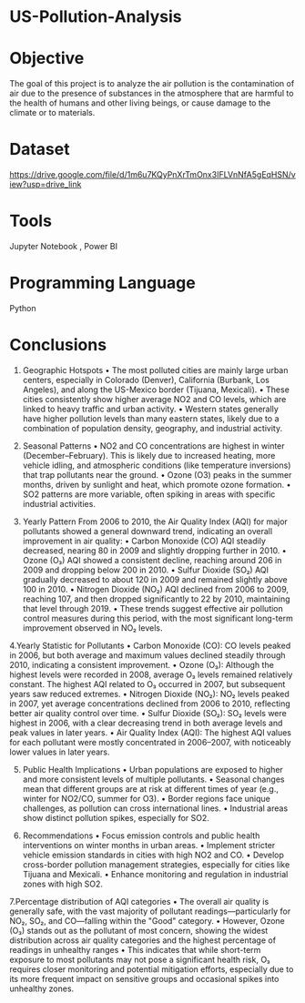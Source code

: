 # US-Pollution-Analysis

# **Objective**

The goal of this project is to analyze the air pollution is the contamination of air due to the presence of substances in the atmosphere that are harmful to the health of humans and other living beings, or cause damage to the climate or to materials.

# **Dataset**

https://drive.google.com/file/d/1m6u7KQyPnXrTmOnx3IFLVnNfA5gEqHSN/view?usp=drive_link

# **Tools**

Jupyter Notebook , Power BI

# **Programming Language**

Python 

# **Conclusions**

1. Geographic Hotspots
•	The most polluted cities are mainly large urban centers, especially in Colorado (Denver), California (Burbank, Los Angeles), and along the US-Mexico border (Tijuana, Mexicali).
•	These cities consistently show higher average NO2 and CO levels, which are linked to heavy traffic and urban activity.
•	Western states generally have higher pollution levels than many eastern states, likely due to a combination of population density, geography, and industrial activity.

2. Seasonal Patterns
•	NO2 and CO concentrations are highest in winter (December–February). This is likely due to increased heating, more vehicle idling, and atmospheric conditions (like temperature inversions) that trap pollutants near the ground.
•	Ozone (O3) peaks in the summer months, driven by sunlight and heat, which promote ozone formation.
•	SO2 patterns are more variable, often spiking in areas with specific industrial activities.

3. Yearly Pattern 
From 2006 to 2010, the Air Quality Index (AQI) for major pollutants showed a general downward trend, indicating an overall improvement in air quality:
•	Carbon Monoxide (CO) AQI steadily decreased, nearing 80 in 2009 and slightly dropping further in 2010.
•	Ozone (O₃) AQI showed a consistent decline, reaching around 206 in 2009 and dropping below 200 in 2010.
•	Sulfur Dioxide (SO₂) AQI gradually decreased to about 120 in 2009 and remained slightly above 100 in 2010.
•	Nitrogen Dioxide (NO₂) AQI declined from 2006 to 2009, reaching 107, and then dropped significantly to 22 by 2010, maintaining that level through 2019.
•	These trends suggest effective air pollution control measures during this period, with the most significant long-term improvement observed in NO₂ levels.

4.Yearly Statistic for Pollutants
•	Carbon Monoxide (CO): CO levels peaked in 2006, but both average and maximum values declined steadily through 2010, indicating a consistent improvement.
•	Ozone (O₃): Although the highest levels were recorded in 2008, average O₃ levels remained relatively constant. The highest AQI related to O₃ occurred in 2007, but subsequent years saw reduced extremes.
•	Nitrogen Dioxide (NO₂): NO₂ levels peaked in 2007, yet average concentrations declined from 2006 to 2010, reflecting better air quality control over time.
•	Sulfur Dioxide (SO₂): SO₂ levels were highest in 2006, with a clear decreasing trend in both average levels and peak values in later years.
•	Air Quality Index (AQI): The highest AQI values for each pollutant were mostly concentrated in 2006–2007, with noticeably lower values in later years.

5. Public Health Implications
•	Urban populations are exposed to higher and more consistent levels of multiple pollutants.
•	Seasonal changes mean that different groups are at risk at different times of year (e.g., winter for NO2/CO, summer for O3).
•	Border regions face unique challenges, as pollution can cross international lines.
•	Industrial areas show distinct pollution spikes, especially for SO2.

6. Recommendations
•	Focus emission controls and public health interventions on winter months in urban areas.
•	Implement stricter vehicle emission standards in cities with high NO2 and CO.
•	Develop cross-border pollution management strategies, especially for cities like Tijuana and Mexicali.
•	Enhance monitoring and regulation in industrial zones with high SO2.

7.Percentage distribution of AQI categories
•	The overall air quality is generally safe, with the vast majority of pollutant readings—particularly for NO₂, SO₂, and CO—falling within the "Good" category. 
•	However, Ozone (O₃) stands out as the pollutant of most concern, showing the widest distribution across air quality categories and the highest percentage of readings in unhealthy ranges
•	This indicates that while short-term exposure to most pollutants may not pose a significant health risk, O₃ requires closer monitoring and potential mitigation efforts, especially due to its more frequent impact on sensitive groups and occasional spikes into unhealthy zones.
